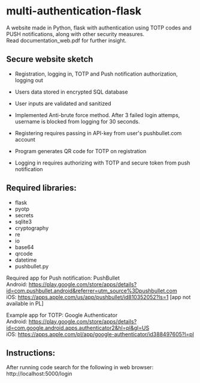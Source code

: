 # multi-authentication-flask
A website made in Python, flask with authentication using TOTP codes and PUSH notifications, along with other security measures.  
Read documentation_web.pdf for further insight.

## Secure website sketch

- Registration, logging in, TOTP and Push notification authorization, logging out

- Users data stored in encrypted SQL database

- User inputs are validated and sanitized

- Implemented Anti-brute force method. After 3 failed login attemps, username is blocked from logging for 30 seconds.

- Registering requires passing in API-key from user's pushbullet.com account

- Program generates QR code for TOTP on registration

- Logging in requires authorizing with TOTP and secure token from push notification

## Required libraries:
- flask
- pyotp
- secrets
- sqlite3
- cryptography
- re
- io
- base64
- qrcode
- datetime
- pushbullet.py

Required app for Push notification: PushBullet  
Android: https://play.google.com/store/apps/details?id=com.pushbullet.android&referrer=utm_source%3Dpushbullet.com  
iOS: https://apps.apple.com/us/app/pushbullet/id810352052?ls=1 [app not available in PL]  

Example app for TOTP: Google Authenticator  
Android: https://play.google.com/store/apps/details?id=com.google.android.apps.authenticator2&hl=pl&gl=US  
iOS: https://apps.apple.com/pl/app/google-authenticator/id388497605?l=pl  

## Instructions:  
After running code search for the following in web browser: http://localhost:5000/login
